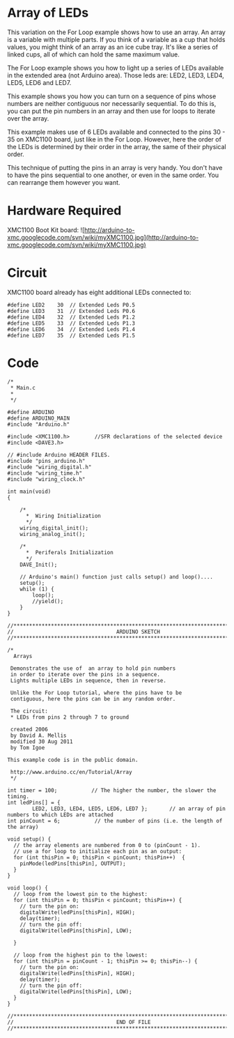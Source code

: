 # Array of LEDs #

This variation on the For Loop example shows how to use an array. An array is a variable with multiple parts. If you think of a variable as a cup that holds values, you might think of an array as an ice cube tray. It's like a series of linked cups, all of which can hold the same maximum value.


The For Loop example shows you how to light up a series of LEDs available in the extended area (not Arduino area). Those leds are: LED2, LED3, LED4, LED5, LED6 and LED7.

This example shows you how you can turn on a sequence of pins whose numbers are neither contiguous nor necessarily sequential. To do this is, you can put the pin numbers in an array and then use for loops to iterate over the array.

This example makes use of 6 LEDs available and connected to the pins 30 - 35 on XMC1100 board, just like in the For Loop. However, here the order of the LEDs is determined by their order in the array, the same of their physical order.

This technique of putting the pins in an array is very handy. You don't have to have the pins sequential to one another, or even in the same order. You can rearrange them however you want.



# Hardware Required #

XMC1100 Boot Kit board:
![http://arduino-to-xmc.googlecode.com/svn/wiki/myXMC1100.jpg](http://arduino-to-xmc.googlecode.com/svn/wiki/myXMC1100.jpg)

# Circuit #

XMC1100 board already has eight additional LEDs connected to:
```
#define LED2	30	// Extended Leds P0.5
#define LED3	31	// Extended Leds P0.6
#define LED4	32	// Extended Leds P1.2
#define LED5	33	// Extended Leds P1.3
#define LED6	34	// Extended Leds P1.4
#define LED7	35	// Extended Leds P1.5
```

# Code #
```
/*
 * Main.c
 *
 */

#define ARDUINO
#define ARDUINO_MAIN
#include "Arduino.h"

#include <XMC1100.h>		//SFR declarations of the selected device
#include <DAVE3.h>

// #include Arduino HEADER FILES.
#include "pins_arduino.h"
#include "wiring_digital.h"
#include "wiring_time.h"
#include "wiring_clock.h"

int main(void)
{

	/*
	  *  Wiring Initialization
	  */
	wiring_digital_init();
	wiring_analog_init();

	/*
	  *  Periferals Initialization
	  */
	DAVE_Init();

	// Arduino's main() function just calls setup() and loop()....
	setup();
	while (1) {
		loop();
		//yield();
	}
}

//****************************************************************************
// 							       ARDUINO SKETCH
//****************************************************************************

/*
  Arrays
 
 Demonstrates the use of  an array to hold pin numbers
 in order to iterate over the pins in a sequence. 
 Lights multiple LEDs in sequence, then in reverse.
 
 Unlike the For Loop tutorial, where the pins have to be
 contiguous, here the pins can be in any random order.
 
 The circuit:
 * LEDs from pins 2 through 7 to ground
 
 created 2006
 by David A. Mellis
 modified 30 Aug 2011
 by Tom Igoe 

This example code is in the public domain.
 
 http://www.arduino.cc/en/Tutorial/Array
 */

int timer = 100;           // The higher the number, the slower the timing.
int ledPins[] = { 
		LED2, LED3, LED4, LED5, LED6, LED7 };       // an array of pin numbers to which LEDs are attached
int pinCount = 6;           // the number of pins (i.e. the length of the array)

void setup() {
  // the array elements are numbered from 0 to (pinCount - 1).
  // use a for loop to initialize each pin as an output:
  for (int thisPin = 0; thisPin < pinCount; thisPin++)  {
    pinMode(ledPins[thisPin], OUTPUT);      
  }
}

void loop() {
  // loop from the lowest pin to the highest:
  for (int thisPin = 0; thisPin < pinCount; thisPin++) { 
    // turn the pin on:
    digitalWrite(ledPins[thisPin], HIGH);   
    delay(timer);                  
    // turn the pin off:
    digitalWrite(ledPins[thisPin], LOW);    

  }

  // loop from the highest pin to the lowest:
  for (int thisPin = pinCount - 1; thisPin >= 0; thisPin--) { 
    // turn the pin on:
    digitalWrite(ledPins[thisPin], HIGH);
    delay(timer);
    // turn the pin off:
    digitalWrite(ledPins[thisPin], LOW);
  }
}

//****************************************************************************
// 							       END OF FILE
//****************************************************************************
```